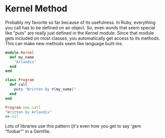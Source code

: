 Kernel Method
=============

Probably my favorite so far because of its usefulness. In Ruby, everything you call has to be defined on an object. So, even words that seem special like "puts" are really just defined in the Kernel module. Since that module gets included on most classes, you automatically get access to its methods. This can make new methods seem like language built-ins.

```ruby
module Kernel
  def my_name
    "Arlandis"
  end
end

class Program
  def call
    puts "Written by #{my_name}"
  end
end

Program.new.call
"Written by Arlandis"
=> nil
```

Lots of libraries use this pattern (it's even how you get to say 'gem "foobar"' in a Gemfile.
